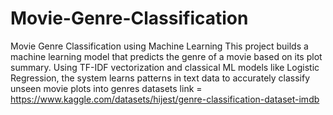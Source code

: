 # Movie-Genre-Classification
Movie Genre Classification using Machine Learning  This project builds a machine learning model that predicts the genre of a movie based on its plot summary. Using TF-IDF vectorization and classical ML models like Logistic Regression, the system learns patterns in text data to accurately classify unseen movie plots into genres
datasets link = https://www.kaggle.com/datasets/hijest/genre-classification-dataset-imdb
